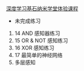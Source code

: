 [深度学习基石纳米学堂体验课程](https://classroom.udacity.com/nanodegrees/nd101-cn-preview/parts/d3db911a-c77f-4edf-a54c-1e7c915aa3f7/modules/ab2fee94-6bdb-4819-859f-8c41895812a3/lessons/9ba3074d-b200-4798-b555-e9d5b9d75b57/concepts/7d0a1958-be25-4efb-ab81-360d9aa4f764)
- 未完成练习
1. 14 AND 感知器练习
2. 15 OR & NOT 感知练习
3. 16 XOR 感知练习
4. 17 最简单的神经网络
5. 多层感知
